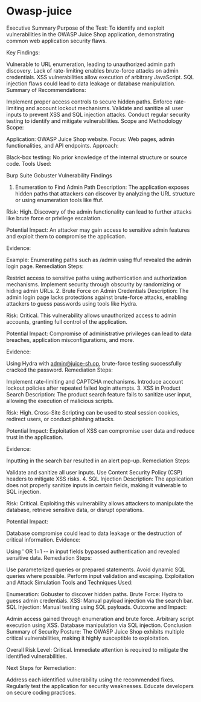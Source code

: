 # Owasp-juice

Executive Summary
Purpose of the Test:
To identify and exploit vulnerabilities in the OWASP Juice Shop application, demonstrating common web application security flaws.

Key Findings:

Vulnerable to URL enumeration, leading to unauthorized admin path discovery.
Lack of rate-limiting enables brute-force attacks on admin credentials.
XSS vulnerabilities allow execution of arbitrary JavaScript.
SQL injection flaws could lead to data leakage or database manipulation.
Summary of Recommendations:

Implement proper access controls to secure hidden paths.
Enforce rate-limiting and account lockout mechanisms.
Validate and sanitize all user inputs to prevent XSS and SQL injection attacks.
Conduct regular security testing to identify and mitigate vulnerabilities.
Scope and Methodology
Scope:

Application: OWASP Juice Shop website.
Focus: Web pages, admin functionalities, and API endpoints.
Approach:

Black-box testing: No prior knowledge of the internal structure or source code.
Tools Used:

Burp Suite
Gobuster
Vulnerability Findings
1. Enumeration to Find Admin Path
Description:
The application exposes hidden paths that attackers can discover by analyzing the URL structure or using enumeration tools like ffuf.

Risk:
High. Discovery of the admin functionality can lead to further attacks like brute force or privilege escalation.

Potential Impact:
An attacker may gain access to sensitive admin features and exploit them to compromise the application.

Evidence:

Example: Enumerating paths such as /admin using ffuf revealed the admin login page.
Remediation Steps:

Restrict access to sensitive paths using authentication and authorization mechanisms.
Implement security through obscurity by randomizing or hiding admin URLs.
2. Brute Force on Admin Credentials
Description:
The admin login page lacks protections against brute-force attacks, enabling attackers to guess passwords using tools like Hydra.

Risk:
Critical. This vulnerability allows unauthorized access to admin accounts, granting full control of the application.

Potential Impact:
Compromise of administrative privileges can lead to data breaches, application misconfigurations, and more.

Evidence:

Using Hydra with admin@juice-sh.op, brute-force testing successfully cracked the password.
Remediation Steps:

Implement rate-limiting and CAPTCHA mechanisms.
Introduce account lockout policies after repeated failed login attempts.
3. XSS in Product Search
Description:
The product search feature fails to sanitize user input, allowing the execution of malicious scripts.

Risk:
High. Cross-Site Scripting can be used to steal session cookies, redirect users, or conduct phishing attacks.

Potential Impact:
Exploitation of XSS can compromise user data and reduce trust in the application.

Evidence:

Inputting <script>alert('XSS')</script> in the search bar resulted in an alert pop-up.
Remediation Steps:

Validate and sanitize all user inputs.
Use Content Security Policy (CSP) headers to mitigate XSS risks.
4. SQL Injection
Description:
The application does not properly sanitize inputs in certain fields, making it vulnerable to SQL injection.

Risk:
Critical. Exploiting this vulnerability allows attackers to manipulate the database, retrieve sensitive data, or disrupt operations.

Potential Impact:

Database compromise could lead to data leakage or the destruction of critical information.
Evidence:

Using ' OR 1=1 -- in input fields bypassed authentication and revealed sensitive data.
Remediation Steps:

Use parameterized queries or prepared statements.
Avoid dynamic SQL queries where possible.
Perform input validation and escaping.
Exploitation and Attack Simulation
Tools and Techniques Used:

Enumeration: Gobuster to discover hidden paths.
Brute Force: Hydra to guess admin credentials.
XSS: Manual payload injection via the search bar.
SQL Injection: Manual testing using SQL payloads.
Outcome and Impact:

Admin access gained through enumeration and brute force.
Arbitrary script execution using XSS.
Database manipulation via SQL injection.
Conclusion
Summary of Security Posture:
The OWASP Juice Shop exhibits multiple critical vulnerabilities, making it highly susceptible to exploitation.

Overall Risk Level:
Critical. Immediate attention is required to mitigate the identified vulnerabilities.

Next Steps for Remediation:

Address each identified vulnerability using the recommended fixes.
Regularly test the application for security weaknesses.
Educate developers on secure coding practices.
